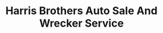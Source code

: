 ---
title: "Harris Brothers Auto Sale And Wrecker Service"
url: /reidville/harris-brothers-auto-sale-and-wrecker-service/
shop: Autohaus
---